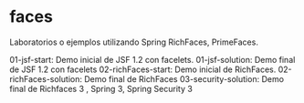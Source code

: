 faces
=====

Laboratorios o ejemplos utilizando Spring RichFaces, PrimeFaces.

01-jsf-start: Demo inicial de JSF 1.2 con facelets.
01-jsf-solution: Demo final de JSF 1.2 con facelets
02-richFaces-start: Demo inicial de RichFaces.
02-richFaces-solution: Demo final de RichFaces
03-security-solution: Demo final de Richfaces 3 , Spring 3, Spring Security 3

